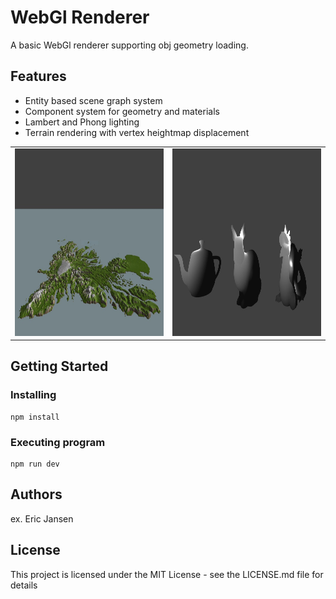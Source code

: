 # WebGl Renderer

A basic WebGl renderer supporting obj geometry loading. 

## Features

- Entity based scene graph system
- Component system for geometry and materials
- Lambert and Phong lighting
- Terrain rendering with vertex heightmap displacement

<table>
  <tr>
    <td> <img src="/public/res/img/terrain.jpg"  alt="terrain" width = 640px height = 300px ></td>
    <td><img src="/public/res/img/phong.JPG" alt="phong" width = 640px height = 300px></td>
  </tr> 
</table>

## Getting Started

### Installing

```
npm install
```

### Executing program

```
npm run dev
```

## Authors

ex. Eric Jansen

## License

This project is licensed under the MIT License - see the LICENSE.md file for details